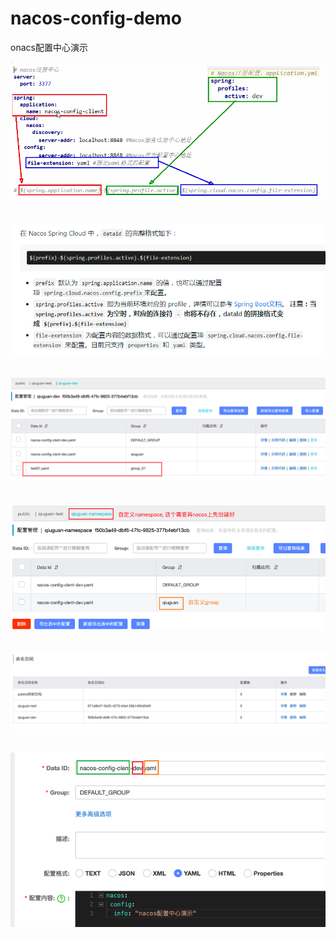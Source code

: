 # nacos-config-demo
onacs配置中心演示

![命名规则](src/main/resources/命名规则.png) <br> <br> <br>
![命名规则](src/main/resources/命名规则2.png) <br> <br> <br>
![命名规则](src/main/resources/自定义dataId.png)<br> <br> <br>
![命名规则](src/main/resources/自定义group.png)<br> <br> <br>
![命名规则](src/main/resources/namespace.png)<br> <br> <br>
![命名规则](src/main/resources/nacos-config.png)<br> <br> <br>